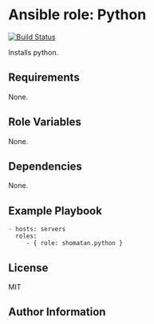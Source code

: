 Ansible role: Python
=========

[![Build Status](https://travis-ci.org/shomatan/ansible-python.svg?branch=master)](https://travis-ci.org/shomatan/ansible-python)

Installs python.

Requirements
------------

None.

Role Variables
--------------

None.

Dependencies
------------

None.

Example Playbook
----------------

    - hosts: servers
      roles:
         - { role: shomatan.python }

License
-------

MIT

Author Information
------------------
